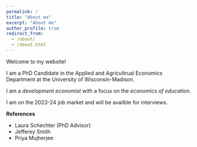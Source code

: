 ```yaml
---
permalink: /
title: "About me"
excerpt: "About me"
author_profile: true
redirect_from: 
  - /about/
  - /about.html
---
```


Welcome to my website!

I am a PhD Candidate in the Applied and Agricultrual Economics Department at the University of Wisconsin-Madison. 

I am a *development economist* with a focus on the *economics of education*. 

I am on the 2023-24 job market and will be availble for interviews. 

**References**
  - Laura Schechter (PhD Advisor)
  - Jefferey Smith
  - Priya Mujherjee

